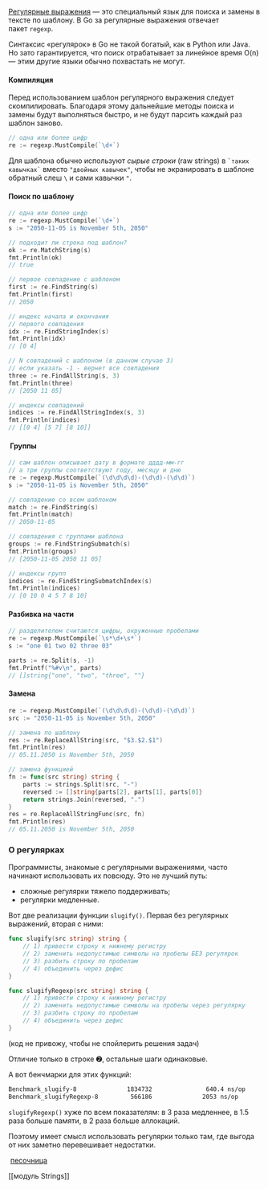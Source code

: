 [Регулярные выражения](https://github.com/google/re2/wiki/Syntax) — это специальный язык для поиска и замены в тексте по шаблону. В Go за регулярные выражения отвечает пакет `regexp`.

Синтаксис «регулярок» в Go не такой богатый, как в Python или Java. Но зато гарантируется, что поиск отрабатывает за линейное время O(n) — этим другие языки обычно похвастать не могут.

#### Компиляция

Перед использованием шаблон регулярного выражения следует скомпилировать. Благодаря этому дальнейшие методы поиска и замены будут выполняться быстро, и не будут парсить каждый раз шаблон заново.

```go
// одна или более цифр
re := regexp.MustCompile(`\d+`)
```

Для шаблона обычно используют _сырые строки_ (raw strings) в `` `таких кавычках` `` вместо `"двойных кавычек"`, чтобы не экранировать в шаблоне обратный слеш `\` и сами кавычки `"`.

#### Поиск по шаблону

```go
// одна или более цифр
re := regexp.MustCompile(`\d+`)
s := "2050-11-05 is November 5th, 2050"

// подходит ли строка под шаблон?
ok := re.MatchString(s)
fmt.Println(ok)
// true

// первое совпадение с шаблоном
first := re.FindString(s)
fmt.Println(first)
// 2050

// индекс начала и окончания
// первого совпадения
idx := re.FindStringIndex(s)
fmt.Println(idx)
// [0 4]

// N совпадений с шаблоном (в данном случае 3)
// если указать -1 - вернет все совпадения
three := re.FindAllString(s, 3)
fmt.Println(three)
// [2050 11 05]

// индексы совпадений
indices := re.FindAllStringIndex(s, 3)
fmt.Println(indices)
// [[0 4] [5 7] [8 10]]
```

####  Группы

```go
// сам шаблон описывает дату в формате дддд-мм-гг
// а три группы соответствуют году, месяцу и дню
re := regexp.MustCompile(`(\d\d\d\d)-(\d\d)-(\d\d)`)
s := "2050-11-05 is November 5th, 2050"

// совпадение со всем шаблоном
match := re.FindString(s)
fmt.Println(match)
// 2050-11-05

// совпадения с группами шаблона
groups := re.FindStringSubmatch(s)
fmt.Println(groups)
// [2050-11-05 2050 11 05]

// индексы групп
indices := re.FindStringSubmatchIndex(s)
fmt.Println(indices)
// [0 10 0 4 5 7 8 10]
```

#### Разбивка на части

```go
// разделителем считаются цифры, окруженные пробелами
re := regexp.MustCompile(`\s*\d+\s*`)
s := "one 01 two 02 three 03"

parts := re.Split(s, -1)
fmt.Printf("%#v\n", parts)
// []string{"one", "two", "three", ""}
```

#### Замена

```go
re := regexp.MustCompile(`(\d\d\d\d)-(\d\d)-(\d\d)`)
src := "2050-11-05 is November 5th, 2050"

// замена по шаблону
res := re.ReplaceAllString(src, "$3.$2.$1")
fmt.Println(res)
// 05.11.2050 is November 5th, 2050

// замена функцией
fn := func(src string) string {
    parts := strings.Split(src, "-")
    reversed := []string{parts[2], parts[1], parts[0]}
    return strings.Join(reversed, ".")
}
res = re.ReplaceAllStringFunc(src, fn)
fmt.Println(res)
// 05.11.2050 is November 5th, 2050
```

### О регулярках

Программисты, знакомые с регулярными выражениями, часто начинают использовать их повсюду. Это не лучший путь:

-   сложные регулярки тяжело поддерживать;
-   регулярки медленные.

Вот две реализации функции `slugify()`. Первая без регулярных выражений, вторая с ними:

```go
func slugify(src string) string {
    // 1) привести строку к нижнему регистру
    // 2) заменить недопустимые символы на пробелы БЕЗ регулярок
    // 3) разбить строку по пробелам
    // 4) объединить через дефис
}

func slugifyRegexp(src string) string {
    // 1) привести строку к нижнему регистру
    // 2) заменить недопустимые символы на пробелы через регулярку
    // 3) разбить строку по пробелам
    // 4) объединить через дефис
}
```

(код не привожу, чтобы не спойлерить решения задач)

Отличие только в строке ➋, остальные шаги одинаковые.

А вот бенчмарки для этих функций:

```bash
Benchmark_slugify-8              1834732               640.4 ns/op           320 B/op          4 allocs/op
Benchmark_slugifyRegexp-8         566186              2053 ns/op             458 B/op          9 allocs/op
```

`slugifyRegexp()` хуже по всем показателям: в 3 раза медленнее, в 1.5 раза больше памяти, в 2 раза больше аллокаций.

Поэтому имеет смысл использовать регулярки только там, где выгода от них заметно перевешивает недостатки.

 [песочница](https://go.dev/play/p/lpGC1HCXXfD)

[[модуль Strings]]